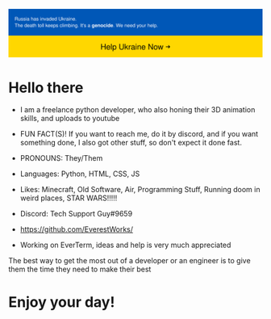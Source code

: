 [![Stand With Ukraine](https://raw.githubusercontent.com/vshymanskyy/StandWithUkraine/main/banner2-direct.svg)](https://vshymanskyy.github.io/StandWithUkraine)

# Hello there

- I am a freelance python developer, who also honing their 3D animation skills, and uploads to youtube

- FUN FACT(S)! If you want to reach me, do it by discord, and if you want something done, I also got other stuff, so don't expect it done fast. 

- PRONOUNS: They/Them

- Languages: Python, HTML, CSS, JS

- Likes: Minecraft, Old Software, Air, Programming Stuff, Running doom in weird places, STAR WARS!!!!!

- Discord: Tech Support Guy#9659

- https://github.com/EverestWorks/

- Working on EverTerm, ideas and help is very much appreciated

The best way to get the most out of a developer or an engineer is to give them the time they need to make their best

# Enjoy your day!
